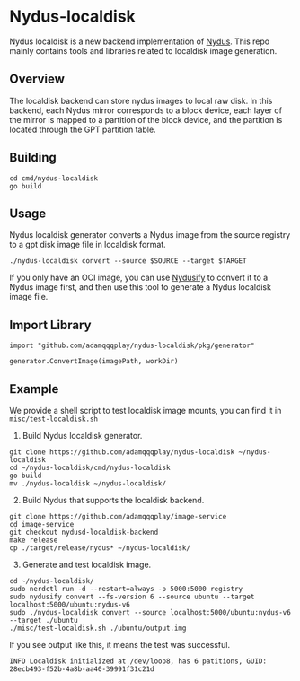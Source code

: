 # Nydus-localdisk
Nydus localdisk is a new backend implementation of [Nydus](https://github.com/dragonflyoss/image-service). 
This repo mainly contains tools and libraries related to localdisk image generation.

## Overview
The localdisk backend can store nydus images to local raw disk. In this backend, each Nydus mirror corresponds to a block device, each layer of the mirror is mapped to a partition of the block device, and the partition is located through the GPT partition table.

## Building

```
cd cmd/nydus-localdisk
go build
```

## Usage
Nydus localdisk generator converts a Nydus image from the source registry to a gpt disk image file in localdisk format. 

```
./nydus-localdisk convert --source $SOURCE --target $TARGET
```

If you only have an OCI image, you can use [Nydusify](https://github.com/dragonflyoss/image-service/blob/master/docs/nydusify.md) to convert it to a Nydus image first, and then use this tool to generate a Nydus localdisk image file.

## Import Library

```
import "github.com/adamqqqplay/nydus-localdisk/pkg/generator"

generator.ConvertImage(imagePath, workDir)
```

## Example
We provide a shell script to test localdisk image mounts, you can find it in `misc/test-localdisk.sh`

1. Build Nydus localdisk generator.
```
git clone https://github.com/adamqqqplay/nydus-localdisk ~/nydus-localdisk
cd ~/nydus-localdisk/cmd/nydus-localdisk
go build
mv ./nydus-localdisk ~/nydus-localdisk/
```

2. Build Nydus that supports the localdisk backend.
```
git clone https://github.com/adamqqqplay/image-service
cd image-service
git checkout nydusd-localdisk-backend
make release
cp ./target/release/nydus* ~/nydus-localdisk/
```

3. Generate and test localdisk image.
```
cd ~/nydus-localdisk/
sudo nerdctl run -d --restart=always -p 5000:5000 registry
sudo nydusify convert --fs-version 6 --source ubuntu --target localhost:5000/ubuntu:nydus-v6
sudo ./nydus-localdisk convert --source localhost:5000/ubuntu:nydus-v6 --target ./ubuntu
./misc/test-localdisk.sh ./ubuntu/output.img
```

If you see output like this, it means the test was successful.
```
INFO Localdisk initialized at /dev/loop8, has 6 patitions, GUID: 28ecb493-f52b-4a8b-aa40-39991f31c21d
```
